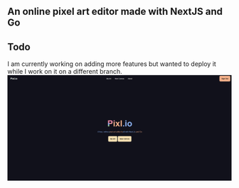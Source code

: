 ## An online pixel art editor made with NextJS and Go
## Todo
I am currently working on adding more features but wanted to deploy it while I work on it on a different branch.
![Alt text](/screenshots/homescreen.png)
